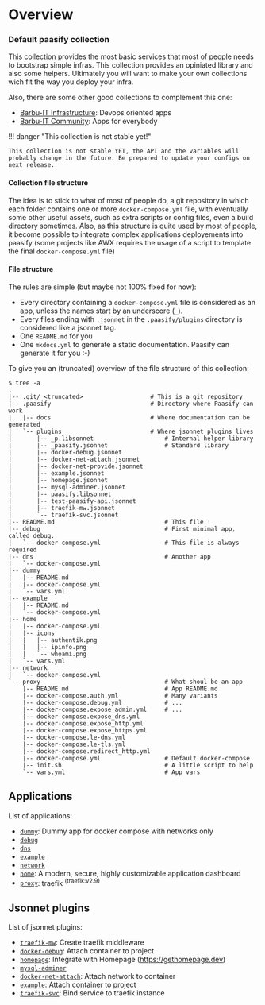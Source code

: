 
# Overview


### Default paasify collection

This collection provides the most basic services that most of people needs to bootstrap
simple infras. This collection provides an opiniated library and also some helpers. Ultimately
you will want to make your own collections wich fit the way you deploy your infra.

Also, there are some other good collections to complement this one:

* [Barbu-IT Infrastructure](https://github.com/barbu-it/paasify-collection-infra): Devops oriented apps
* [Barbu-IT Community](https://github.com/barbu-it/paasify-collection-community): Apps for everybody


!!! danger "This collection is not stable yet!"
    
    This collection is not stable YET, the API and the variables will probably change in the future. Be prepared to update your configs on next release.


#### Collection file structure

The idea is to stick to what of most of people do, a git repository in 
which each folder contains one or more `docker-compose.yml` file, with
eventually some other useful assets, such as extra scripts or config 
files, even a build directory sometimes. Also, as this structure is 
quite used by most of people, it become possible to integrate complex 
applications deployements into paasify (some projects like AWX requires the usage 
of a script to template the final `docker-compose.yml` file)


#### File structure

The rules are simple (but maybe not 100% fixed for now):

* Every directory containing a `docker-compose.yml` file is considered as an app, unless the names start by an underscore (`_`).
* Every files ending with `.jsonnet` in the `.paasify/plugins` directory is considered like a jsonnet tag.
* One `README.md` for you
* One `mkdocs.yml` to generate a static documentation. Paasify can generate it for you :-)


To give you an (truncated) overview of the file structure of this collection:

```
$ tree -a
.
|-- .git/ <truncated>                   # This is a git repository
|-- .paasify                            # Directory where Paasify can work
|   |-- docs                            # Where documentation can be generated
|   `-- plugins                         # Where jsonnet plugins lives
|       |-- _p.libsonnet                    # Internal helper library
|       |-- _paasify.jsonnet                # Standard library
|       |-- docker-debug.jsonnet
|       |-- docker-net-attach.jsonnet
|       |-- docker-net-provide.jsonnet
|       |-- example.jsonnet
|       |-- homepage.jsonnet
|       |-- mysql-adminer.jsonnet
|       |-- paasify.libsonnet
|       |-- test-paasify-api.jsonnet
|       |-- traefik-mw.jsonnet
|       `-- traefik-svc.jsonnet
|-- README.md                               # This file !
|-- debug                                   # First minimal app, called debug.
|   `-- docker-compose.yml                  # This file is always required
|-- dns                                     # Another app
|   `-- docker-compose.yml
|-- dummy
|   |-- README.md
|   |-- docker-compose.yml
|   `-- vars.yml
|-- example
|   |-- README.md
|   `-- docker-compose.yml
|-- home
|   |-- docker-compose.yml
|   |-- icons
|   |   |-- authentik.png
|   |   |-- ipinfo.png
|   |   `-- whoami.png
|   `-- vars.yml
|-- network
|   `-- docker-compose.yml
`-- proxy                                   # What shoul be an app
    |-- README.md                           # App README.md
    |-- docker-compose.auth.yml             # Many variants
    |-- docker-compose.debug.yml            # ...
    |-- docker-compose.expose_admin.yml     # ...
    |-- docker-compose.expose_dns.yml
    |-- docker-compose.expose_http.yml
    |-- docker-compose.expose_https.yml
    |-- docker-compose.le-dns.yml
    |-- docker-compose.le-tls.yml
    |-- docker-compose.redirect_http.yml
    |-- docker-compose.yml                  # Default docker-compose
    |-- init.sh                             # A little script to help
    `-- vars.yml                            # App vars

```




## Applications

List of applications: 

  * [`dummy`](app_dummy.md): Dummy app for docker compose with networks only
  * [`debug`](app_debug.md)
  * [`dns`](app_dns.md)
  * [`example`](app_example.md)
  * [`network`](app_network.md)
  * [`home`](app_home.md): A modern, secure, highly customizable application dashboard
  * [`proxy`](app_proxy.md): traefik <sup>(traefik:v2.9)</sup>

## Jsonnet plugins

List of jsonnet plugins:

  * [`traefik-mw`](jsonnet_traefik-mw.md): Create traefik middleware
  * [`docker-debug`](jsonnet_docker-debug.md): Attach container to project
  * [`homepage`](jsonnet_homepage.md): Integrate with Homepage (https://gethomepage.dev)
  * [`mysql-adminer`](jsonnet_mysql-adminer.md)
  * [`docker-net-attach`](jsonnet_docker-net-attach.md): Attach network to container
  * [`example`](jsonnet_example.md): Attach container to project
  * [`traefik-svc`](jsonnet_traefik-svc.md): Bind service to traefik instance

